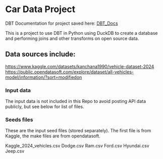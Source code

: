 # Car Data Project

DBT Documentation for project saved here: [DBT_Docs](http://my-dbt-index-docs-file.s3-website-us-east-1.amazonaws.com)

This is a project to use DBT in Python using DuckDB to create a database and performing 
joins and other transforms on open source data.

## Data sources include:
https://www.kaggle.com/datasets/kanchana1990/vehicle-dataset-2024
https://public.opendatasoft.com/explore/dataset/all-vehicles-model/information/?sort=modifiedon

### Input data
The input data is not included in this Repo to avoid posting API data publicly, but see below for list of files.

### Seeds files
These are the input seed files (stored separately). The first file is from Kaggle, the make files are from opendatasoft.

Kaggle_2024_vehicles.csv
Dodge.csv
Ram.csv
Ford.csv
Hyundai.csv
Jeep.csv
